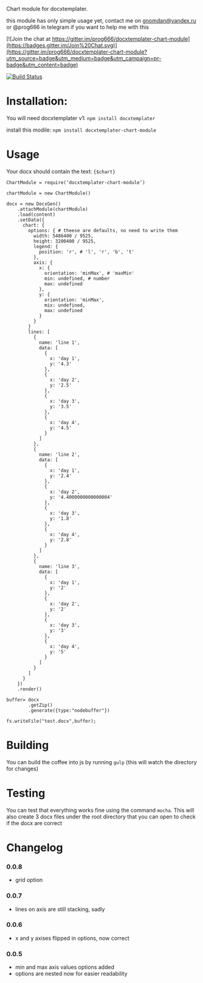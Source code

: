 Chart module for docxtemplater.

this module has only simple usage yet, contact me on gnomdan@yandex.ru or @prog666 in telegram if you want to help me with this

[![Join the chat at https://gitter.im/prog666/docxtemplater-chart-module](https://badges.gitter.im/Join%20Chat.svg)](https://gitter.im/prog666/docxtemplater-chart-module?utm_source=badge&utm_medium=badge&utm_campaign=pr-badge&utm_content=badge)

[![Build Status](https://travis-ci.org/prog666/docxtemplater-chart-module.svg?branch=master)](https://travis-ci.org/prog666/docxtemplater-chart-module)

# Installation:

You will need docxtemplater v1: `npm install docxtemplater`

install this modile: `npm install docxtemplater-chart-module`

# Usage

Your docx should contain the text: `{$chart}`

    ChartModule = require(‘docxtemplater-chart-module’)

    chartModule = new ChartModule()

    docx = new DocxGen()
        .attachModule(chartModule)
        .load(content)
        .setData({
          chart: {
            options: { # theese are defaults, no need to write them
              width: 5486400 / 9525,
              height: 3200400 / 9525,
              legend: {
                position: 'r', # 'l', 'r', 'b', 't'
              },
              axis: {
                x: {
                  orientation: 'minMax', # 'maxMin'
                  min: undefined, # number
                  max: undefined
                },
                y: {
                  orientation: 'minMax',
                  mix: undefined,
                  max: undefined
                }
              }
            }
            lines: [
              {
                name: 'line 1',
                data: [
                  {
                    x: 'day 1',
                    y: '4.3'
                  },
                  {
                    x: 'day 2',
                    y: '2.5'
                  },
                  {
                    x: 'day 3',
                    y: '3.5'
                  },
                  {
                    x: 'day 4',
                    y: '4.5'
                  }
                ]
              },
              {
                name: 'line 2',
                data: [
                  {
                    x: 'day 1',
                    y: '2.4'
                  },
                  {
                    x: 'day 2',
                    y: '4.4000000000000004'
                  },
                  {
                    x: 'day 3',
                    y: '1.8'
                  },
                  {
                    x: 'day 4',
                    y: '2.8'
                  }
                ]
              },
              {
                name: 'line 3',
                data: [
                  {
                    x: 'day 1',
                    y: '2'
                  },
                  {
                    x: 'day 2',
                    y: '2'
                  },
                  {
                    x: 'day 3',
                    y: '3'
                  },
                  {
                    x: 'day 4',
                    y: '5'
                  }
                ]
              }
            ]
          }
        })
        .render()

    buffer= docx
            .getZip()
            .generate({type:"nodebuffer"})

    fs.writeFile("test.docx",buffer);


# Building

 You can build the coffee into js by running `gulp` (this will watch the directory for changes)

# Testing

You can test that everything works fine using the command `mocha`. This will also create 3 docx files under the root directory that you can open to check if the docx are correct

# Changelog

### 0.0.8
- grid option

### 0.0.7
- lines on axis are still stacking, sadly

### 0.0.6
- x and y axises flipped in options, now correct

### 0.0.5
- min and max axis values options added
- options are nested now for easier readability